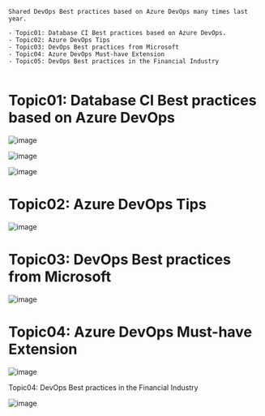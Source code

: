 
```
Shared DevOps Best practices based on Azure DevOps many times last year.

- Topic01: Database CI Best practices based on Azure DevOps.
- Topic02: Azure DevOps Tips
- Topic03: DevOps Best practices from Microsoft
- Topic04: Azure DevOps Must-have Extension 
- Topic05: DevOps Best practices in the Financial Industry


```

<h1>Topic01: Database CI Best practices based on Azure DevOps</h1>


![image](https://user-images.githubusercontent.com/6780666/218507379-e73b0af3-f607-4776-9365-eed13c07c568.png)

![image](https://user-images.githubusercontent.com/6780666/218507294-273df1f0-a826-447c-bfd9-f89b012d598c.png)

![image](https://user-images.githubusercontent.com/6780666/218507331-4aa62f9c-56a7-4ef3-af80-db544a1d650c.png)

<h1>Topic02: Azure DevOps Tips</h1>


![image](https://user-images.githubusercontent.com/6780666/218507354-ad643482-7a41-4ec8-891e-592f534a936f.png)

<h1>Topic03: DevOps Best practices from Microsoft</h1>


![image](https://user-images.githubusercontent.com/6780666/218507692-41e01878-180f-498b-883e-8855e8b19ff3.png)

<h1>Topic04: Azure DevOps Must-have Extension </h1>


![image](https://user-images.githubusercontent.com/6780666/222099014-522ced62-bb82-49b5-8465-b70b493d985c.png)

Topic04: DevOps Best practices in the Financial Industry 

![image](https://user-images.githubusercontent.com/6780666/222099050-c398d003-1d69-49d0-9702-350ab8d031cd.png)


